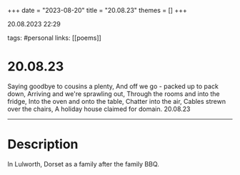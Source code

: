 +++
date = "2023-08-20"
title = "20.08.23"
themes = []
+++

20.08.2023 22:29

tags: #personal
links: [[poems]]

# 20.08.23

Saying goodbye to cousins a plenty,
And off we go - packed up to pack down,
Arriving and we're sprawling out,
Through the rooms and into the fridge,
Into the oven and onto the table,
Chatter into the air,
Cables strewn over the chairs,
A holiday house claimed for domain.
20.08.23

---

# Description

In Lulworth, Dorset as a family after the family BBQ.
